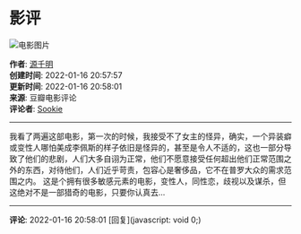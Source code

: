 # 影评

![电影图片](https://img9.doubanio.com/view/elanor_image/raw/public/Q1FI1UO4.jpg)

**作者**: [源千明](https://www.douban.com/people/minamotochiaki/)  
**创建时间**: 2022-01-16 20:57:57  
**更新时间**: 2022-01-16 20:58:01  
**来源**: 豆瓣电影评论  
**评论者**: [Sookie](https://www.douban.com/people/160696317/)  

---

我看了两遍这部电影，第一次的时候，我接受不了女主的怪异，确实，一个异装癖或变性人哪怕美成李佩斯的样子依旧是怪异的，甚至是令人不适的，这也一部分导致了他们的悲剧，人们大多自诩为正常，他们不愿意接受任何超出他们正常范围之外的东西，对待他们，人们近乎苛责，包容心是奢侈品，它不在普罗大众的需求范围之内。 这是个拥有很多敏感元素的电影，变性人，同性恋，歧视以及谋杀，但这绝对不是一部猎奇的电影，只要你认真去...

---

**评论**: 2022-01-16 20:58:01 [回复](javascript: void 0;)